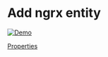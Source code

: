 # Add ngrx entity

<p>
    <a target="_blank" rel="noopener noreferrer" href="https://github.com/srleecode/vscode-domain-schematics-extension/blob/main/gifs/add-ngrx-entity.gif?raw=true">
        <img src="https://github.com/srleecode/vscode-domain-schematics-extension/blob/main/gifs/add-ngrx-entity.gif?raw=true" alt="Demo" style="max-width:100%;">
    </a>
</p>

[Properties](https://ngrx.io/guide/schematics/entity)